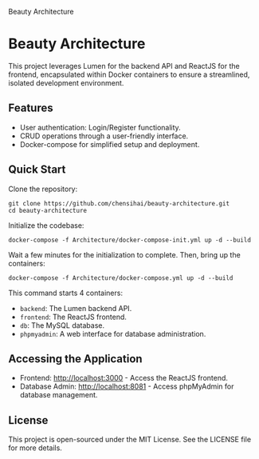   Beauty Architecture

Beauty Architecture
===================

This project leverages Lumen for the backend API and ReactJS for the frontend, encapsulated within Docker containers to ensure a streamlined, isolated development environment.

Features
--------

*   User authentication: Login/Register functionality.
*   CRUD operations through a user-friendly interface.
*   Docker-compose for simplified setup and deployment.

Quick Start
-----------

Clone the repository:

    git clone https://github.com/chensihai/beauty-architecture.git
    cd beauty-architecture
    

Initialize the codebase:

    docker-compose -f Architecture/docker-compose-init.yml up -d --build
    

Wait a few minutes for the initialization to complete. Then, bring up the containers:

    docker-compose -f Architecture/docker-compose.yml up -d --build
    

This command starts 4 containers:

*   `backend`: The Lumen backend API.
*   `frontend`: The ReactJS frontend.
*   `db`: The MySQL database.
*   `phpmyadmin`: A web interface for database administration.

Accessing the Application
-------------------------

*   Frontend: [http://localhost:3000](http://localhost:3000) - Access the ReactJS frontend.
*   Database Admin: [http://localhost:8081](http://localhost:8081) - Access phpMyAdmin for database management.

License
-------

This project is open-sourced under the MIT License. See the LICENSE file for more details.